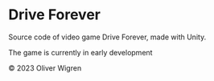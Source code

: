 # Drive Forever
 Source code of video game Drive Forever, made with Unity.

 The game is currently in early development

 © 2023 Oliver Wigren
